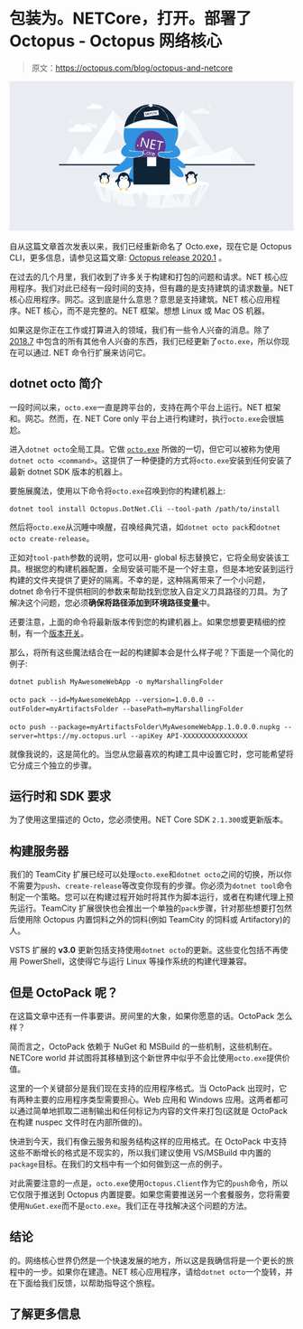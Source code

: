 # 包装为。NETCore，打开。部署了 Octopus - Octopus 网络核心

> 原文：<https://octopus.com/blog/octopus-and-netcore>

[![Octopus Packaging .NET Core banner](img/517e75472bc116409205b83b55e968b8.png)](#)

自从这篇文章首次发表以来，我们已经重新命名了 Octo.exe，现在它是 Octopus CLI，更多信息，请参见这篇文章: [Octopus release 2020.1](https://www.octopus.com/blog/octopus-release-2020-1) 。

在过去的几个月里，我们收到了许多关于构建和打包的问题和请求。NET 核心应用程序。我们对此已经有一段时间的支持，但有趣的是支持建筑的请求数量。NET 核心应用程序。网芯。这到底是什么意思？意思是支持建筑。NET 核心应用程序。NET 核心，而不是完整的。NET 框架。想想 Linux 或 Mac OS 机器。

如果这是你正在工作或打算进入的领域，我们有一些令人兴奋的消息。除了 [2018.7](https://octopus.com/blog/octopus-release-2018.7) 中包含的所有其他令人兴奋的东西，我们已经更新了`octo.exe`，所以你现在可以通过. NET 命令行扩展来访问它。

## dotnet octo 简介

一段时间以来，`octo.exe`一直是跨平台的，支持在两个平台上运行。NET 框架和。网芯。然而，在. NET Core only 平台上进行构建时，执行`octo.exe`会很尴尬。

进入`dotnet octo`全局工具。它做 [`octo.exe`](https://octopus.com/docs/octopus-rest-api/octopus-cli) 所做的一切，但它可以被称为使用`dotnet octo <command>`。这提供了一种便捷的方式将`octo.exe`安装到任何安装了最新 dotnet SDK 版本的机器上。

要施展魔法，使用以下命令将`octo.exe`召唤到你的构建机器上:

```
dotnet tool install Octopus.DotNet.Cli --tool-path /path/to/install 
```

然后将`octo.exe`从沉睡中唤醒，召唤经典咒语，如`dotnet octo pack`和`dotnet octo create-release`。

正如对`tool-path`参数的说明，您可以用- global 标志替换它，它将全局安装该工具。根据您的构建机器配置，全局安装可能不是一个好主意，但是本地安装到运行构建的文件夹提供了更好的隔离。不幸的是，这种隔离带来了一个小问题，dotnet 命令行不提供相同的参数来帮助找到您放入自定义刀具路径的刀具。为了解决这个问题，您必须**确保将路径添加到环境路径变量**中。

还要注意，上面的命令将最新版本传到您的构建机器上。如果您想要更精细的控制，有一个[版本开关](https://docs.microsoft.com/en-us/dotnet/core/tools/dotnet-tool-install)。

那么，将所有这些魔法结合在一起的构建脚本会是什么样子呢？下面是一个简化的例子:

```
dotnet publish MyAwesomeWebApp -o myMarshallingFolder

octo pack --id=MyAwesomeWebApp --version=1.0.0.0 --outFolder=myArtifactsFolder --basePath=myMarshallingFolder

octo push --package=myArtifactsFolder\MyAwesomeWebApp.1.0.0.0.nupkg --server=https://my.octopus.url --apiKey API-XXXXXXXXXXXXXXXX 
```

就像我说的，这是简化的。当您从您最喜欢的构建工具中设置它时，您可能希望将它分成三个独立的步骤。

## 运行时和 SDK 要求

为了使用这里描述的 Octo，您必须使用。NET Core SDK `2.1.300`或更新版本。

## 构建服务器

我们的 TeamCity 扩展已经可以处理`octo.exe`和`dotnet octo`之间的切换，所以你不需要为`push`、`create-release`等改变你现有的步骤。你必须为`dotnet tool`命令制定一个策略。您可以在构建过程开始时将其作为脚本运行，或者在构建代理上预先运行。TeamCity 扩展很快也会推出一个单独的`pack`步骤，针对那些想要打包然后使用除 Octopus 内置饲料之外的饲料(例如 TeamCity 的饲料或 Artifactory)的人。

VSTS 扩展的 **v3.0** 更新包括支持使用`dotnet octo`的更新。这些变化包括不再使用 PowerShell，这使得它与运行 Linux 等操作系统的构建代理兼容。

## 但是 OctoPack 呢？

在这篇文章中还有一件事要讲。房间里的大象，如果你愿意的话。OctoPack 怎么样？

简而言之，OctoPack 依赖于 NuGet 和 MSBuild 的一些机制，这些机制在。NETCore world 并试图将其移植到这个新世界中似乎不会比使用`octo.exe`提供价值。

这里的一个关键部分是我们现在支持的应用程序格式。当 OctoPack 出现时，它有两种主要的应用程序类型需要担心。Web 应用和 Windows 应用。这两者都可以通过简单地抓取二进制输出和任何标记为内容的文件来打包(这就是 OctoPack 在构建 nuspec 文件时在内部所做的)。

快进到今天，我们有像云服务和服务结构这样的应用格式。在 OctoPack 中支持这些不断增长的格式是不现实的，所以我们建议使用 VS/MSBuild 中内置的`package`目标。在我们的文档中有一个如何做到这一点的例子。

对此需要注意的一点是，`octo.exe`使用`Octopus.Client`作为它的`push`命令，所以它仅限于推送到 Octopus 内置提要。如果您需要推送另一个套餐服务，您将需要使用`NuGet.exe`而不是`octo.exe`。我们正在寻找解决这个问题的方法。

## 结论

的。网络核心世界仍然是一个快速发展的地方，所以这是我确信将是一个更长的旅程中的一步。如果你在建造。NET 核心应用程序，请给`dotnet octo`一个旋转，并在下面给我们反馈，以帮助指导这个旅程。

## 了解更多信息
